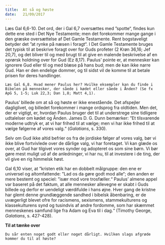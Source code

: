 ```yaml
---
title:  At så og høste
date:   21/09/2017
---
```


Læs Gal 6,6-10. Det ord, der i Gal 6,7 oversættes med ”spotte“, findes kun dette ene sted i Det Nye Testamente; men det forekommer mange gange i den græske oversættelse af Det Gamle Testamente. Rent bogstaveligt betyder det ”at rynke på næsen i foragt“. I Det Gamle Testamente bruges det typisk til at beskrive foragt over for Guds profeter (2 Krøn 36,16; Jef 20,7), og det bliver til og med brugt til at give en malende beskrivelse af en oprørsk holdning over for Gud (Ez 8,17). Paulus’ pointe er, at mennesker kan ignorere Gud eller til og med blæse på hans bud; men de kan ikke narre Gud. Han er den endelige dommer, og til sidst vil de komme til at betale prisen for deres handlinger.

`Læs Gal 6,8. Hvad mener Paulus her? Hvilke eksempler kan du finde i Bibelen på mennesker, der såede i kødet eller såede i Ånden? (Se fx ApG 5, 1-5; Luk 22,3; Dan 1,8; Matt 4,1).`

Paulus’ billede om at så og høste er ikke enestående. Det afspejler dagliglivet, og billedet forekommer i mange ordsprog fra oldtiden. Men det, der er vigtigt, er, hvordan Paulus bruger det til at understrege sine tidligere udtalelser om kødet og Ånden. James D. G. Dunn bemærker: ”Et tilsvarende moderne udtryk er, at vi har frihed til at vælge; men vi har ikke frihed til at vælge følgerne af vores valg.“ (*Galatians*, s. 330).

Selv om Gud ikke altid befrier os fra de jordiske følger af vores valg, bør vi ikke blive fortvivlede over de dårlige valg, vi har foretaget. Vi kan glæde os over, at Gud har tilgivet vores synder og adopteret os som sine børn. Vi bør gøre mest muligt ud af de anledninger, vi har nu, til at investere i de ting, der vil give en rig himmelsk høst.

Gal 6,10 viser, at ”kristen etik har en dobbelt målgruppe: den ene er universel og altomfattende: ”Lad os da gøre godt mod alle“; den anden er mere bestemt og speciel: ”især mod vore trosfæller.“ Paulus’ almene appel var baseret på det faktum, at alle mennesker allevegne er skabt i Guds billede og derfor er uendeligt værdifulde i hans øjne. Hver gang de kristne har glemt denne grundlæggende sandhed i bibelsk åbenbaring, er de uvægerligt blevet ofre for racismens, sexismens, stammekulturens og klassekulturens synd og tusindvis af andre fordomme, som har skæmmet menneskenes samfund lige fra Adam og Eva til i dag.“ (Timothy George, *Galatians*, s. 427-428).

**Til at tænke over**

`Du sår enten noget godt eller noget dårligt. Hvilken slags afgrøde kommer du til at høste?`
